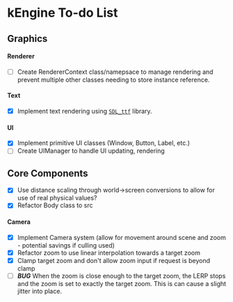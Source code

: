 # kEngine To-do List

## Graphics
#### Renderer
- [ ] Create RendererContext class/namepsace to manage rendering and prevent multiple other classes needing to store instance reference.

#### Text
- [x] Implement text rendering using [`SDL_ttf`](https://www.libsdl.org/projects/SDL_ttf/) library.

#### UI
- [x] Implement primitive UI classes (Window, Button, Label, etc.)
- [ ] Create UIManager to handle UI updating, rendering

## Core Components
- [x] Use distance scaling through world->screen conversions to allow for use of real physical values?
- [x] Refactor Body class to src

#### Camera
- [x] Implement Camera system (allow for movement around scene and zoom - potential savings if culling used)
- [x] Refactor zoom to use linear interpolation towards a target zoom
- [x] Clamp target zoom and don't allow zoom input if request is beyond clamp
- [ ] ***BUG*** When the zoom is close enough to the target zoom, the LERP stops and the zoom is set to exactly the target zoom. This is can cause a slight jitter into place.  
